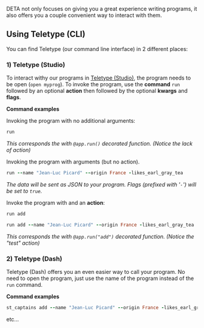 DETA not only focuses on giving you a great experience writing programs,
it also offers you a couple convenient way to interact with them.

## Using Teletype (CLI)

You can find Teletype (our command line interface) in 2 different places:

### 1) Teletype (Studio)

To interact withy our programs in [Teletype (Studio)](https://web.deta.sh/studio), the program needs to be open (`open myprog`).
To invoke the program, use the **command** `run` followed by an optional **action** then followed by the optional **kwargs** and **flags**.

**Command examples**

Invoking the program with no additional arguments:
```ruby
run
```
*This corresponds the with `@app.run()` decorated function. (Notice the lack of action)*

Invoking the program with arguments (but no action).
```ruby
run --name "Jean-Luc Picard" --origin France -likes_earl_gray_tea
```
*The data will be sent as JSON to your program. Flags (prefixed with '`-`') will be set to `true`.*

Invoke the program with and an **action**:

```ruby
run add
```

```ruby
run add --name "Jean-Luc Picard" --origin France -likes_earl_gray_tea
```
*This corresponds the with `@app.run("add")` decorated function. (Notice the "test" action)*


### 2) Teletype (Dash)

Teletype (Dash) offers you an even easier way to call your program. No need to open the program, just use the name of the program instead of the `run` command.

**Command examples**

```ruby
st_captains add --name "Jean-Luc Picard" --origin France -likes_earl_gray_tea
```
etc...

